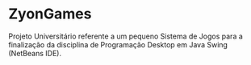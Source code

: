 # ZyonGames
Projeto Universitário referente a um pequeno Sistema de Jogos para a finalização da disciplina de Programação Desktop em Java Swing (NetBeans IDE).
